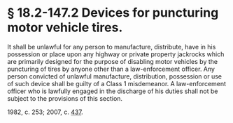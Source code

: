# § 18.2-147.2 Devices for puncturing motor vehicle tires.

<p>It shall be unlawful for any person to manufacture, distribute, have in his possession or place upon any highway or private property jackrocks which are primarily designed for the purpose of disabling motor vehicles by the puncturing of tires by anyone other than a law-enforcement officer. Any person convicted of unlawful manufacture, distribution, possession or use of such device shall be guilty of a Class 1 misdemeanor. A law-enforcement officer who is lawfully engaged in the discharge of his duties shall not be subject to the provisions of this section.</p><p>1982, c. 253; 2007, c. <a href='http://lis.virginia.gov/cgi-bin/legp604.exe?071+ful+CHAP0437'>437</a>.</p>